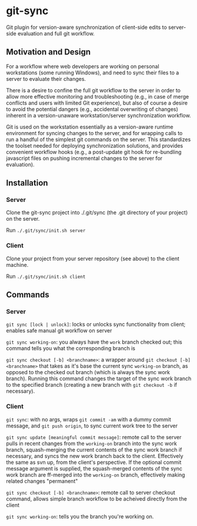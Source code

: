 # git-sync
Git plugin for version-aware synchronization of client-side edits to server-side evaluation and full git workflow.

## Motivation and Design
For a workflow where web developers are working on personal workstations (some running Windows), and need to
sync their files to a server to evaluate their changes. 

There is a desire to confine the full git workflow to the server in order to allow more effective monitoring 
and troubleshooting (e.g., in case of merge conflicts and users with limited Git experience), but also of course 
a desire to avoid the potential dangers (e.g., accidental overwriting of changes) inherent in a version-unaware 
workstation/server synchronization workflow. 

Git is used on the workstation essentially as a version-aware runtime environment for syncing changes to the server, 
and for wrapping calls to run a handful of the simplest git commands on the server. This standardizes the toolset 
needed for deploying synchronization solutions, and provides convenient workflow hooks (e.g., a post-update git hook 
for re-bundling javascript files on pushing incremental changes to the server for evaluation).

## Installation
### Server
Clone the git-sync project into ./.git/sync (the .git directory of your project) on the server. 

Run `./.git/sync/init.sh server`

### Client
Clone your project from your server repository (see above) to the client machine.

Run `./.git/sync/init.sh client`

## Commands
### Server
`git sync [lock | unlock]`: locks or unlocks sync functionality from client; enables safe manual git workflow on server

`git sync working-on`: you always have the `work` branch checked out; this command tells you what the corresponding 
branch is

`git sync checkout [-b] <branchname>`: a wrapper around `git checkout [-b] <branchname>` that takes as it's base 
the current sync `working-on` branch, as opposed to the checked out branch (which is always the sync work branch).
Running this command changes the target of the sync work branch to the specified branch (creating a new branch with 
`git checkout -b` if necessary).

### Client
`git sync`: with no args, wraps `git commit -am` with a dummy commit message, and `git push origin`, to sync current work
tree to the server

`git sync update [meaningful commit message]`: remote call to the server pulls in recent changes from the `working-on` 
branch into the sync work branch, squash-merging the current contents of the sync work branch if necessary, and syncs 
the new work branch back to the client. Effectively the same as svn up, from the client's perspective. If the optional 
commit message argument is supplied, the squash-merged contents of the sync work branch are ff-merged into the 
`working-on` branch, effectively making related changes "permanent"

`git sync checkout [-b] <branchname>`: remote call to server checkout command, allows simple branch workflow to be acheived
directly from the client

`git sync working-on`: tells you the branch you're working on.
